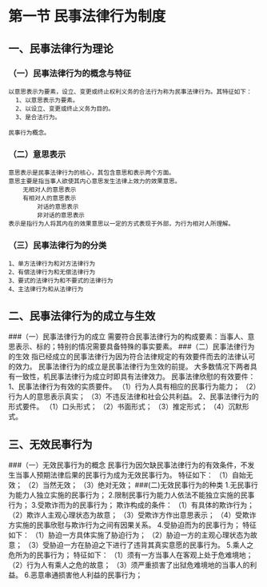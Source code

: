 # 第一节 民事法律行为制度
## 一、民事法律行为理论
### （一）民事法律行为的概念与特征
    以意思表示为要素，设立、变更或终止权利义务的合法行为称为民事法律行为。其特征如下：
      1、以意思表示为要素。
      2、以设立、变更或终止义务为目的。
      3、是合法行为。

    民事行为概念。

### （二）意思表示
    意思表示是民事法律行为的核心，其包含意思和表示两个方面。
    意思主要是指当事人欲使其内心意思发生法律上效力的效果意思。
        无相对人的意思表示
        有相对人的意思表示
            对话的意思表示
            非对话的意思表示
    表示是指行为人将其内在的效果意思以一定的方式表现于外部，为行为相对人所理解。

### （三）民事法律行为的分类
    1、单方法律行为和对方法律行为
    2、有偿法律行为和无偿法律行为
    3、要式的法律行为和不要式的法律行为
    4、主法律行为和从法律行为

## 二、民事法律行为的成立与生效
###（一）民事法律行为的成立
    需要符合民事法律行为的构成要素：当事人、意思表示、标的；特别的情况需要具备特殊的事实要素。
###（二）民事法律行为的生效
    指已经成立的民事法律行为因为符合法律规定的有效要件而去的法律认可的效力。
    民事法律行为的成立是民事法律行为生效的前提。
    大多数情况下两者具有一致性，机民事法律行为成立时即具有法律效力。
    民事法律欣慰的有效要件：
    1、民事法律行为有效的实质要件。
    （1）行为人具有相应的民事行为能力；
    （2）行为人的意思表示真实；
    （3）不违反法律和社会公共利益。
    2、民事法律行为的形式要件。
    （1）口头形式；
    （2）书面形式；
    （3）推定形式；
    （4）沉默形式。

## 三、无效民事行为
###（一）无效民事行为的概念
    民事行为因欠缺民事法律行为的有效条件，不发生当事人预期法律后果的民事行为成为无效民事行为。
        特征如下：
          （1）自始无效；
          （2）当然无效；
          （3）绝对无效；
###(二)无效民事行为的种类
    1.无民事行为能力人独立实施的民事行为；
    2.限制民事行为能力人依法不能独立实施的民事行为；
    3.受欺诈而为的民事行为；
        欺诈构成的条件：
            （1）有具体的欺诈行为；
            （2）欺诈人主观心理状态为故意；
            （3）受欺诈方作出意思表示；
            （4）受欺诈方实施的民事欣慰与欺诈行为之间有因果关系。
    4.受胁迫而为的民事行为；
        特征如下：
            （1）胁迫一方具体实施了胁迫行为；
            （2）胁迫一方的主观心理状态为故意；
            （3）受胁迫一方在胁迫之下进行了违背其真实意愿的民事行为。
    5.乘人之危所为的民事行为；
        特征如下：
            （1）须有一方当事人在客观上处于危难境地；
            （2）行为人有乘人之危的故意；
            （3）须严重损害了出狱危难境地的当事人的利益。
    6.恶意串通损害他人利益的民事行为；
